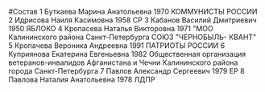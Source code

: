 #Состав
1 Буткаева Марина Анатольевна 1970 КОММУНИСТЫ РОССИИ
2 Идрисова Наиля Касимовна 1958 СР
3 Кабанов Василий Дмитриевич 1950 ЯБЛОКО
4 Кропасева Наталья Викторовна 1971 \"МОО Калининского района Санкт-Петербурга СОЮЗ \"ЧЕРНОБЫЛЬ- КВАНТ\"
5 Кропачева Вероника Андреевна 1991 ПАТРИОТЫ РОССИИ
6 Куприянова Екатерина Евгеньевна 1982 Общественная организация ветеранов-инвалидов Афганистана и Чечни Калининского района города Санкт-Петербурга
7 Павлов Александр Сергеевич 1979 ЕР
8 Павлова Наталия Анатольевна 1978 ЛДПР
